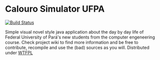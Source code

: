 # Calouro Simulator UFPA
[![Build Status](https://travis-ci.org/lucassid/calourosimulator.svg?branch=master)](https://travis-ci.org/lucassid/calourosimulator)

Simple visual novel style java application about the day by day life of Federal University of Pará's new students from the computer engeneering course. Check project wiki to find more information and be free to contribute, recompile and use the (bad) sources as you will. 
Distributed under [WTFPL](http://www.wtfpl.net/)
